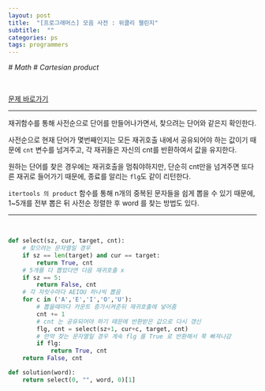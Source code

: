 ```yaml
---
layout: post
title:  "[프로그래머스] 모음 사전 : 위클리 챌린지"
subtitle:  ""
categories: ps
tags: programmers
---
```


*# Math # Cartesian product*

<br>

[문제 바로가기](https://programmers.co.kr/learn/courses/30/lessons/84512)

---

재귀함수를 통해 사전순으로 단어를 만들어나가면서, 찾으려는 단어와 같은지 확인한다.

사전순으로 현재 단어가 몇번째인지는 모든 재귀호출 내에서 공유되어야 하는 값이기 때문에 ```cnt``` 변수를 넘겨주고, 각 재귀들은 자신의 cnt를 반환하여서 값을 유지한다.

원하는 단어를 찾은 경우에는 재귀호출을 멈춰야하지만, 단순히 cnt만을 넘겨주면 또다른 재귀로 들어가기 때문에, 종료를 알리는 ```flg```도 같이 리턴한다.

```itertools 의 product``` 함수를 통해 n개의 중복된 문자들을 쉽게 뽑을 수 있기 때문에, 1~5개를 전부 뽑은 뒤 사전순 정렬한 후 word 를 찾는 방법도 있다.

---
<br>

```python
def select(sz, cur, target, cnt):
    # 찾으려는 문자열일 경우
    if sz == len(target) and cur == target:
        return True, cnt
    # 5개를 다 뽑았다면 다음 재귀호출 x
    if sz == 5:
        return False, cnt
    # 각 자릿수마다 AEIOU 하나씩 뽑음
    for c in ('A','E','I','O','U'):
        # 뽑을때마다 카운트 증가시켜준뒤 재귀호출에 넣어줌
        cnt += 1
        # cnt 는 공유되어야 하기 때문에 반환받은 값으로 다시 갱신
        flg, cnt = select(sz+1, cur+c, target, cnt)
        # 만약 찾는 문자열일 경우 계속 flg 를 True 로 반환해서 쭉 빠져나감
        if flg:
            return True, cnt
    return False, cnt

def solution(word):
    return select(0, "", word, 0)[1]
```
